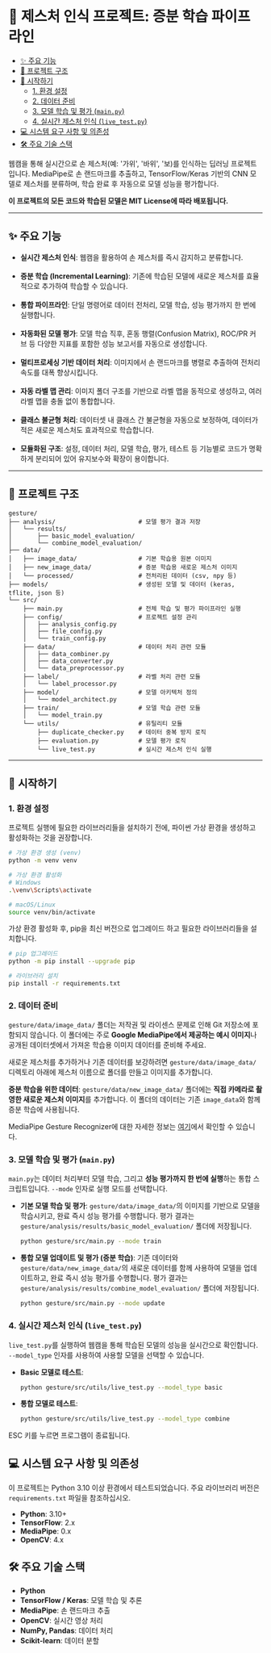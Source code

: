 # 👋 제스처 인식 프로젝트: 증분 학습 파이프라인

<!-- TOC Start -->
- [✨ 주요 기능](#-주요-기능)
- [📂 프로젝트 구조](#-프로젝트-구조)
- [🚀 시작하기](#-시작하기)
  - [1. 환경 설정](#1-환경-설정)
  - [2. 데이터 준비](#2-데이터-준비)
  - [3. 모델 학습 및 평가 (`main.py`)](#3-모델-학습-및-평가-mainpy)
  - [4. 실시간 제스처 인식 (`live_test.py`)](#4-실시간-제스처-인식-live_testpy)
- [💻 시스템 요구 사항 및 의존성](#-시스템-요구-사항-및-의존성)
- [🛠️ 주요 기술 스택](#-주요-기술-스택)
<!-- TOC End -->

웹캠을 통해 실시간으로 손 제스처(예: '가위', '바위', '보)를 인식하는 딥러닝 프로젝트입니다. MediaPipe로 손 랜드마크를 추출하고, TensorFlow/Keras 기반의 CNN 모델로 제스처를 분류하며, 학습 완료 후 자동으로 모델 성능을 평가합니다.

**이 프로젝트의 모든 코드와 학습된 모델은 MIT License에 따라 배포됩니다.**

---

## ✨ 주요 기능
-   **실시간 제스처 인식**: 웹캠을 활용하여 손 제스처를 즉시 감지하고 분류합니다.<br><br>
-   **증분 학습 (Incremental Learning)**: 기존에 학습된 모델에 새로운 제스처를 효율적으로 추가하여 학습할 수 있습니다.<br><br>
-   **통합 파이프라인**: 단일 명령어로 데이터 전처리, 모델 학습, 성능 평가까지 한 번에 실행합니다.<br><br>
-   **자동화된 모델 평가**: 모델 학습 직후, 혼동 행렬(Confusion Matrix), ROC/PR 커브 등 다양한 지표를 포함한 성능 보고서를 자동으로 생성합니다.<br><br>
-   **멀티프로세싱 기반 데이터 처리**: 이미지에서 손 랜드마크를 병렬로 추출하여 전처리 속도를 대폭 향상시킵니다.<br><br>
-   **자동 라벨 맵 관리**: 이미지 폴더 구조를 기반으로 라벨 맵을 동적으로 생성하고, 여러 라벨 맵을 충돌 없이 통합합니다.<br><br>
-   **클래스 불균형 처리**: 데이터셋 내 클래스 간 불균형을 자동으로 보정하여, 데이터가 적은 새로운 제스처도 효과적으로 학습합니다.<br><br>
-   **모듈화된 구조**: 설정, 데이터 처리, 모델 학습, 평가, 테스트 등 기능별로 코드가 명확하게 분리되어 있어 유지보수와 확장이 용이합니다.

---

## 📂 프로젝트 구조

```
gesture/
├── analysis/                       # 모델 평가 결과 저장
│   └── results/
│       ├── basic_model_evaluation/
│       └── combine_model_evaluation/
├── data/
│   ├── image_data/                 # 기본 학습용 원본 이미지
│   ├── new_image_data/             # 증분 학습용 새로운 제스처 이미지
│   └── processed/                  # 전처리된 데이터 (csv, npy 등)
├── models/                         # 생성된 모델 및 데이터 (keras, tflite, json 등)
└── src/
    ├── main.py                     # 전체 학습 및 평가 파이프라인 실행
    ├── config/                     # 프로젝트 설정 관리
    │   ├── analysis_config.py
    │   ├── file_config.py
    │   └── train_config.py
    ├── data/                       # 데이터 처리 관련 모듈
    │   ├── data_combiner.py
    │   ├── data_converter.py
    │   └── data_preprocessor.py
    ├── label/                      # 라벨 처리 관련 모듈
    │   └── label_processor.py
    ├── model/                      # 모델 아키텍처 정의
    │   └── model_architect.py
    ├── train/                      # 모델 학습 관련 모듈
    │   └── model_train.py
    └── utils/                      # 유틸리티 모듈
        ├── duplicate_checker.py    # 데이터 중복 방지 로직   
        ├── evaluation.py           # 모델 평가 로직
        └── live_test.py            # 실시간 제스처 인식 실행
```

---

## 🚀 시작하기

### 1. 환경 설정

프로젝트 실행에 필요한 라이브러리들을 설치하기 전에, 파이썬 가상 환경을 생성하고 활성화하는 것을 권장합니다.

```bash
# 가상 환경 생성 (venv)
python -m venv venv

# 가상 환경 활성화
# Windows
.\venv\Scripts\activate

# macOS/Linux
source venv/bin/activate
```

가상 환경 활성화 후, pip을 최신 버전으로 업그레이드 하고 필요한 라이브러리들을 설치합니다.

```bash
# pip 업그레이드
python -m pip install --upgrade pip

# 라이브러리 설치
pip install -r requirements.txt
```

### 2. 데이터 준비

`gesture/data/image_data/` 폴더는 저작권 및 라이센스 문제로 인해 Git 저장소에 포함되지 않습니다. 이 폴더에는 주로 **Google MediaPipe에서 제공하는 예시 이미지**나 공개된 데이터셋에서 가져온 학습용 이미지 데이터를 준비해 주세요.

새로운 제스처를 추가하거나 기존 데이터를 보강하려면 `gesture/data/image_data/` 디렉토리 아래에 제스처 이름으로 폴더를 만들고 이미지를 추가합니다.

**증분 학습을 위한 데이터**: `gesture/data/new_image_data/` 폴더에는 **직접 카메라로 촬영한 새로운 제스처 이미지**를 추가합니다. 이 폴더의 데이터는 기존 `image_data`와 함께 증분 학습에 사용됩니다.

MediaPipe Gesture Recognizer에 대한 자세한 정보는 [여기](https://ai.google.dev/edge/mediapipe/solutions/vision/gesture_recognizer?hl=ko)에서 확인할 수 있습니다.

### 3. 모델 학습 및 평가 (`main.py`)

`main.py`는 데이터 처리부터 모델 학습, 그리고 **성능 평가까지 한 번에 실행**하는 통합 스크립트입니다. `--mode` 인자로 실행 모드를 선택합니다.

*   **기본 모델 학습 및 평가**:
    `gesture/data/image_data/`의 이미지를 기반으로 모델을 학습시키고, 완료 즉시 성능 평가를 수행합니다. 평가 결과는 `gesture/analysis/results/basic_model_evaluation/` 폴더에 저장됩니다.
    ```bash
    python gesture/src/main.py --mode train
    ```

*   **통합 모델 업데이트 및 평가 (증분 학습)**:
    기존 데이터와 `gesture/data/new_image_data/`의 새로운 데이터를 함께 사용하여 모델을 업데이트하고, 완료 즉시 성능 평가를 수행합니다. 평가 결과는 `gesture/analysis/results/combine_model_evaluation/` 폴더에 저장됩니다.
    ```bash
    python gesture/src/main.py --mode update
    ```

### 4. 실시간 제스처 인식 (`live_test.py`)

`live_test.py`를 실행하여 웹캠을 통해 학습된 모델의 성능을 실시간으로 확인합니다. `--model_type` 인자를 사용하여 사용할 모델을 선택할 수 있습니다.

*   **Basic 모델로 테스트**:
    ```bash
    python gesture/src/utils/live_test.py --model_type basic
    ```

*   **통합 모델로 테스트**:
    ```bash
    python gesture/src/utils/live_test.py --model_type combine
    ```
ESC 키를 누르면 프로그램이 종료됩니다.

## 💻 시스템 요구 사항 및 의존성

이 프로젝트는 Python 3.10 이상 환경에서 테스트되었습니다. 주요 라이브러리 버전은 `requirements.txt` 파일을 참조하십시오.

*   **Python**: 3.10+
*   **TensorFlow**: 2.x
*   **MediaPipe**: 0.x
*   **OpenCV**: 4.x



## 🛠️ 주요 기술 스택

-   **Python**
-   **TensorFlow / Keras**: 모델 학습 및 추론
-   **MediaPipe**: 손 랜드마크 추출
-   **OpenCV**: 실시간 영상 처리
-   **NumPy, Pandas**: 데이터 처리
-   **Scikit-learn**: 데이터 분할
